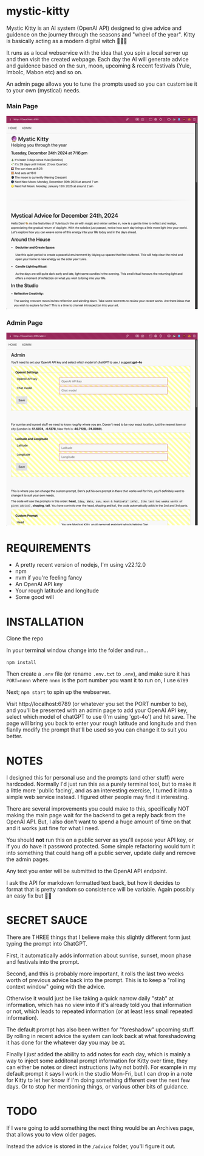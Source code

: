 # mystic-kitty

Mystic Kitty is an AI system (OpenAI API) designed to give advice and guidence on the journey through the seasons and "wheel of the year". Kitty is basically acting as a modern digital witch 🧙‍♀️🐾

It runs as a local webservice with the idea that you spin a local server up and then visit the created webpage. Each day the AI will generate advice and guidence based on the sun, moon, upcoming & recent festivals (Yule, Imbolc, Mabon etc) and so on.

An admin page allows you to tune the prompts used so you can customise it to your own (mystical) needs.

### Main Page

![Main Page](./imgs/mainpage.png)

### Admin Page

![Admin Page](./imgs/adminpage.png)

# REQUIREMENTS

* A pretty recent version of nodejs, I'm using v22.12.0
* npm
* nvm if you're feeling fancy
* An OpenAI API key
* Your rough latitude and longitude
* Some good will

# INSTALLATION

Clone the repo

In your terminal window change into the folder and run...

`npm install`

Then create a `.env` file (or rename `.env.txt` to `.env`), and make sure it has `PORT=nnnn` where `nnnn` is the port number you want it to run on, I use `6789`

Next; `npm start` to spin up the webserver.

Visit http://localhost:6789 (or whatever you set the PORT number to be), and you'll be presented with an admin page to add your OpenAI API key, select which model of chatGPT to use (I'm using 'gpt-4o') and hit save. The page will bring you back to enter your rough latitude and longitude and then fianlly modify the prompt that'll be used so you can change it to suit you better.

# NOTES

I designed this for personal use and the prompts (and other stuff) were hardcoded. Normally I'd just run this as a purely terminal tool, but to make it a little more 'public facing', and as an interesting exercise, I turned it into a simple web service instead. I figured other people may find it interesting.

There are several improvements you could make to this, specifically NOT making the main page wait for the backend to get a reply back from the OpenAI API. But, I also don't want to spend a huge amount of time on that and it works just fine for what I need.

You should **not** run this on a public server as you'll expose your API key, or if you _do_ have it password protected. Some simple refactoring would turn it into something that could hang off a public server, update daily and remove the admin pages.

Any text you enter will be submitted to the OpenAI API endpoint.

I ask the API for markdown formatted text back, but how it decides to format that is pretty random so consistence will be variable. Again possibly an easy fix but 🤷‍♂️

# SECRET SAUCE

There are THREE things that I believe make this slightly different form just typing the prompt into ChatGPT.

First, it automatically adds information about sunrise, sunset, moon phase and festivals into the prompt.

Second, and this is probably more important, it rolls the last two weeks worth of previous advice back into the prompt. This is to keep a "rolling context window" going with the advice.

Otherwise it would just be like taking a quick narrow daily "stab" at information, which has no view into if it's already told you that information or not, which leads to repeated information (or at least less small repeated information).

The default prompt has also been written for "foreshadow" upcoming stuff. By rolling in recent advice the system can look back at what foreshadowing it has done for the whatever day you may be at.

Finally I _just_ added the ability to add notes for each day, which is mainly a way to inject some additonal prompt information for Kitty over time, they can either be notes or direct instructions (why not both!). For example in my default prompt it says I work in the studio Mon-Fri, but I can drop in a note for Kitty to let her know if I'm doing something different over the next few days. Or to stop her mentioning things, or various other bits of guidance.

# TODO

If I were going to add something the next thing would be an Archives page, that allows you to view older pages.

Instead the advice is stored in the `/advice` folder, you'll figure it out. 